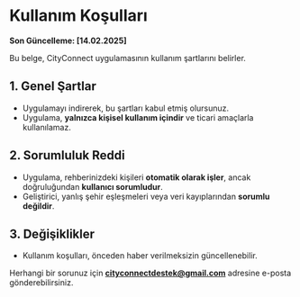 # Kullanım Koşulları  

**Son Güncelleme: [14.02.2025]**  

Bu belge, CityConnect uygulamasının kullanım şartlarını belirler.  

## 1. Genel Şartlar  
- Uygulamayı indirerek, bu şartları kabul etmiş olursunuz.  
- Uygulama, **yalnızca kişisel kullanım içindir** ve ticari amaçlarla kullanılamaz.  

## 2. Sorumluluk Reddi  
- Uygulama, rehberinizdeki kişileri **otomatik olarak işler**, ancak doğruluğundan **kullanıcı sorumludur**.  
- Geliştirici, yanlış şehir eşleşmeleri veya veri kayıplarından **sorumlu değildir**.  

## 3. Değişiklikler  
- Kullanım koşulları, önceden haber verilmeksizin güncellenebilir.  

Herhangi bir sorunuz için **[cityconnectdestek@gmail.com](mailto:cityconnectdestek@gmail.com)** adresine e-posta gönderebilirsiniz.